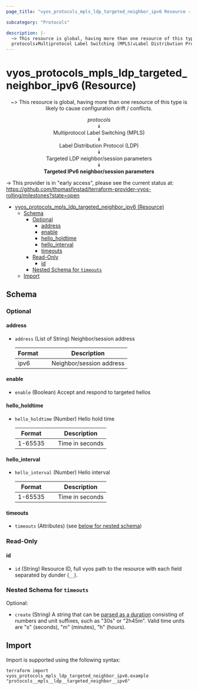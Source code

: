 ```yaml
---
page_title: "vyos_protocols_mpls_ldp_targeted_neighbor_ipv6 Resource - vyos"

subcategory: "Protocols"

description: |-
  ~> This resource is global, having more than one resource of this type is likely to cause configuration drift / conflicts.
  protocols⯯Multiprotocol Label Switching (MPLS)⯯Label Distribution Protocol (LDP)⯯Targeted LDP neighbor/session parameters⯯Targeted IPv6 neighbor/session parameters
---
```


# vyos_protocols_mpls_ldp_targeted_neighbor_ipv6 (Resource)
<center>

~> This resource is global, having more than one resource of this type is likely to cause configuration drift / conflicts.

*protocols*  
⯯  
Multiprotocol Label Switching (MPLS)  
⯯  
Label Distribution Protocol (LDP)  
⯯  
Targeted LDP neighbor/session parameters  
⯯  
**Targeted IPv6 neighbor/session parameters**


</center>

-> This provider is in "early access", please see the current status at: https://github.com/thomasfinstad/terraform-provider-vyos-rolling/milestones?state=open

<!--TOC-->

- [vyos_protocols_mpls_ldp_targeted_neighbor_ipv6 (Resource)](#vyos_protocols_mpls_ldp_targeted_neighbor_ipv6-resource)
  - [Schema](#schema)
    - [Optional](#optional)
      - [address](#address)
      - [enable](#enable)
      - [hello_holdtime](#hello_holdtime)
      - [hello_interval](#hello_interval)
      - [timeouts](#timeouts)
    - [Read-Only](#read-only)
      - [id](#id)
    - [Nested Schema for `timeouts`](#nested-schema-for-timeouts)
  - [Import](#import)

<!--TOC-->

<!-- schema generated by tfplugindocs -->
## Schema

### Optional

#### address
- `address` (List of String) Neighbor/session address

    |  Format  &emsp;|  Description               |
    |----------|----------------------------|
    |  ipv6    &emsp;|  Neighbor/session address  |
#### enable
- `enable` (Boolean) Accept and respond to targeted hellos
#### hello_holdtime
- `hello_holdtime` (Number) Hello hold time

    |  Format   &emsp;|  Description      |
    |-----------|-------------------|
    |  1-65535  &emsp;|  Time in seconds  |
#### hello_interval
- `hello_interval` (Number) Hello interval

    |  Format   &emsp;|  Description      |
    |-----------|-------------------|
    |  1-65535  &emsp;|  Time in seconds  |
#### timeouts
- `timeouts` (Attributes) (see [below for nested schema](#nestedatt--timeouts))

### Read-Only

#### id
- `id` (String) Resource ID, full vyos path to the resource with each field separated by dunder (`__`).

<a id="nestedatt--timeouts"></a>
### Nested Schema for `timeouts`

Optional:

- `create` (String) A string that can be [parsed as a duration](https://pkg.go.dev/time#ParseDuration) consisting of numbers and unit suffixes, such as &#34;30s&#34; or &#34;2h45m&#34;. Valid time units are &#34;s&#34; (seconds), &#34;m&#34; (minutes), &#34;h&#34; (hours).

## Import

Import is supported using the following syntax:

```shell
terraform import vyos_protocols_mpls_ldp_targeted_neighbor_ipv6.example "protocols__mpls__ldp__targeted_neighbor__ipv6"
```
